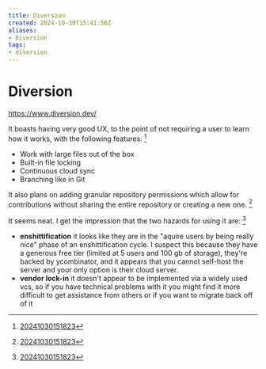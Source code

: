 ```yaml
---
title: Diversion
created: 2024-10-30T15:41:56Z
aliases:
- Diversion
tags:
- diversion
---
```


# Diversion

https://www.diversion.dev/

It boasts having very good UX, to the point of not requiring a user to learn how it works, with the following features: [^1]
- Work with large files out of the box
- Built-in file locking
- Continuous cloud sync
- Branching like in Git

It also plans on adding granular repository permissions which allow for contributions without sharing the entire repository or creating a new one. [^1]

It seems neat. I get the impression that the two hazards for using it are: [^1]
- **enshittification** it looks like they are in the "aquire users by being really nice" phase of an enshittification cycle. I suspect this because they have a generous free tier (limited at 5 users and 100 gb of storage), they're backed by ycombinator, and it appears that you cannot self-host the server and your only option is their cloud server.
- **vendor lock-in** it doesn't appear to be implemented via a widely used vcs, so if you have technical problems with it you might find it more difficult to get assistance from others or if you want to migrate back off of it

 [^1]: [20241030151823](entries/20241030151823.md)
